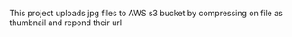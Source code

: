 This project uploads jpg files to AWS s3 bucket by compressing on file as thumbnail and repond their url
